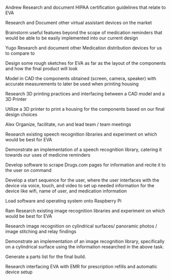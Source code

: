 Andrew
Research and document HIPAA certification guidelines that relate to EVA

Research and Document other virtual assistant devices on the market

Brainstorm useful features beyond the scope of medication reminders that would be able to be easily implemented into our current design

Yugo
Research and document other Medication distribution devices for us to compare to

Design some rough sketches for EVA as far as the layout of the components and how the final product will look

Model in CAD the components obtained (screen, camera, speaker) with accurate measurements to later be used when printing housing

Research 3D printing practices and interfacing between a CAD model and a 3D Printer

Utilize a 3D printer to print a housing for the components based on our final design choices

Alex
Organize, facilitate, run and lead team / team meetings

Research existing speech recognition libraries and experiment on which would be best for EVA

Demonstrate an implementation of a speech recognition library, catering it towards our uses of medicine reminders

Develop software to scrape Drugs.com pages for information and recite it to the user on command

Develop a start sequence for the user, where the user interfaces with the device via voice, touch, and video to set up needed information for the device like wifi, name of user, and medication information

Load software and operating system onto Raspberry Pi

Ram
Research existing image recognition libraries and experiment on which would be best for EVA

Research image recognition on cylindrical surfaces/  panoramic photos / image stitching and relay findings

Demonstrate an implementation of an image recognition library, specifically on a cylindrical surface using the information researched in the above task.

Generate a parts list for the final build.

Research interfacing EVA with EMR for prescription refills and automatic device setup




